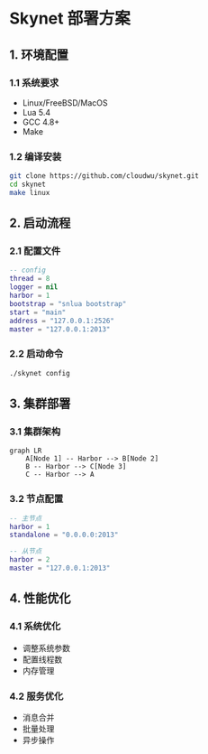 # Skynet 部署方案

## 1. 环境配置

### 1.1 系统要求
- Linux/FreeBSD/MacOS
- Lua 5.4
- GCC 4.8+
- Make

### 1.2 编译安装
~~~bash
git clone https://github.com/cloudwu/skynet.git
cd skynet
make linux
~~~

## 2. 启动流程

### 2.1 配置文件
~~~lua
-- config
thread = 8
logger = nil
harbor = 1
bootstrap = "snlua bootstrap"
start = "main"
address = "127.0.0.1:2526"
master = "127.0.0.1:2013"
~~~

### 2.2 启动命令
~~~bash
./skynet config
~~~

## 3. 集群部署

### 3.1 集群架构

~~~mermaid
graph LR
    A[Node 1] -- Harbor --> B[Node 2]
    B -- Harbor --> C[Node 3]
    C -- Harbor --> A
~~~

### 3.2 节点配置
~~~lua
-- 主节点
harbor = 1
standalone = "0.0.0.0:2013"

-- 从节点
harbor = 2
master = "127.0.0.1:2013"
~~~

## 4. 性能优化

### 4.1 系统优化
- 调整系统参数
- 配置线程数
- 内存管理

### 4.2 服务优化
- 消息合并
- 批量处理
- 异步操作 